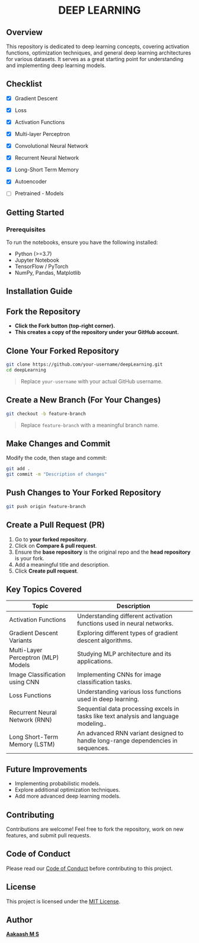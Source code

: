 <h1 align="center">DEEP LEARNING</h1>

## Overview  

This repository is dedicated to deep learning concepts, covering activation functions, optimization techniques, and general deep learning architectures for various datasets. It serves as a great starting point for understanding and implementing deep learning models. 

 
## Checklist
- [x] Gradient Descent
- [x] Loss
- [x] Activation Functions
- [x] Multi-layer Perceptron
- [x] Convolutional Neural Network
- [x] Recurrent Neural Network
- [x] Long-Short Term Memory
- [x] Autoencoder
- [ ] Pretrained - Models



## Getting Started  

### Prerequisites  
To run the notebooks, ensure you have the following installed:  
- Python (>=3.7)  
- Jupyter Notebook  
- TensorFlow / PyTorch  
- NumPy, Pandas, Matplotlib  

## Installation Guide

## Fork the Repository
- **Click the **Fork** button (top-right corner).**
- **This creates a copy of the repository under your GitHub account.**

## Clone Your Forked Repository
```sh
git clone https://github.com/your-username/deepLearning.git
cd deepLearning
```
> Replace `your-username` with your actual GitHub username.

## Create a New Branch (For Your Changes)
```sh
git checkout -b feature-branch
```
> Replace `feature-branch` with a meaningful branch name.

## Make Changes and Commit
Modify the code, then stage and commit:
```sh
git add .
git commit -m "Description of changes"
```

## Push Changes to Your Forked Repository
```sh
git push origin feature-branch
```

## Create a Pull Request (PR)
1. Go to **your forked repository**.
2. Click on **Compare & pull request**.
3. Ensure the **base repository** is the original repo and the **head repository** is your fork.
4. Add a meaningful title and description.
5. Click **Create pull request**.



## Key Topics Covered  

| Topic | Description |
|-------------------------------|------------------------------------------------|
| Activation Functions        | Understanding different activation functions used in neural networks. |
| Gradient Descent Variants   | Exploring different types of gradient descent algorithms. |
| Multi-Layer Perceptron (MLP) Models | Studying MLP architecture and its applications. |
| Image Classification using CNN | Implementing CNNs for image classification tasks. |
| Loss Functions              | Understanding various loss functions used in deep learning. |
| Recurrent Neural Network (RNN) | Sequential data processing excels in tasks like text analysis and language modeling.. |
| Long Short-Term Memory (LSTM) | An advanced RNN variant designed to handle long-range dependencies in sequences. |


## Future Improvements  
- Implementing probabilistic models.
- Explore additional optimization techniques.  
- Add more advanced deep learning models.  

## Contributing  
Contributions are welcome! Feel free to fork the repository, work on new features, and submit pull requests.  

## Code of Conduct
Please read our [Code of Conduct](./CODE_OF_CONDUCT.md) before contributing to this project.


## License  
This project is licensed under the [MIT License](LICENSE).  

## Author
[**Aakaash M S**](https://github.com/msaakaash)

